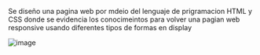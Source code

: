 Se diseño una pagina web por mdeio del lenguaje de prigramacion HTML y CSS donde se evidencia los conocimeintos para volver una pagian web responsive  usando diferentes tipos de formas en display

![image](https://github.com/user-attachments/assets/57f4caca-f141-43f7-8245-61bbbe6345ea)
